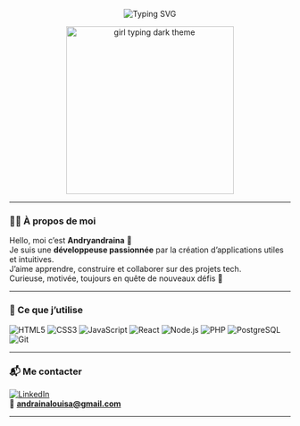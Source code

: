 <p align="center">
  <img src="https://readme-typing-svg.herokuapp.com?font=Fira+Code&size=25&pause=1000&color=007BFF&center=true&vCenter=true&width=435&lines=Hey+Stranger!;I'm+Andryandraina.;Welcome+here+💙" alt="Typing SVG" />
</p>

<!-- GIF fille qui code (fonctionne) -->
<p align="center">
 <img src="https://media.giphy.com/media/ZVik7pBtu9dNS/giphy.gif" width="300px" alt="girl typing dark theme" />

</p>

---

### 👩‍💻 À propos de moi

Hello, moi c’est **Andryandraina** 👋  
Je suis une **développeuse passionnée** par la création d’applications utiles et intuitives.  
J’aime apprendre, construire et collaborer sur des projets tech.  
Curieuse, motivée, toujours en quête de nouveaux défis 🚀

---

### 💼 Ce que j’utilise

![HTML5](https://img.shields.io/badge/HTML5-E34F26?style=flat&logo=html5&logoColor=white)
![CSS3](https://img.shields.io/badge/CSS3-1572B6?style=flat&logo=css3&logoColor=white)
![JavaScript](https://img.shields.io/badge/JavaScript-F7DF1E?style=flat&logo=javascript&logoColor=black)
![React](https://img.shields.io/badge/React-20232A?style=flat&logo=react&logoColor=61DAFB)
![Node.js](https://img.shields.io/badge/Node.js-339933?style=flat&logo=node-dot-js&logoColor=white)
![PHP](https://img.shields.io/badge/PHP-777BB4?style=flat&logo=php&logoColor=white)
![PostgreSQL](https://img.shields.io/badge/PostgreSQL-336791?style=flat&logo=postgresql&logoColor=white)
![Git](https://img.shields.io/badge/Git-F05032?style=flat&logo=git&logoColor=white)

---

### 📬 Me contacter

[![LinkedIn](https://img.shields.io/badge/LinkedIn-blue?logo=linkedin&logoColor=white)](www.linkedin.com/in/louisa-karoza-andriandraina-1298b6254)  
📧 **andrainalouisa@gmail.com**

---

